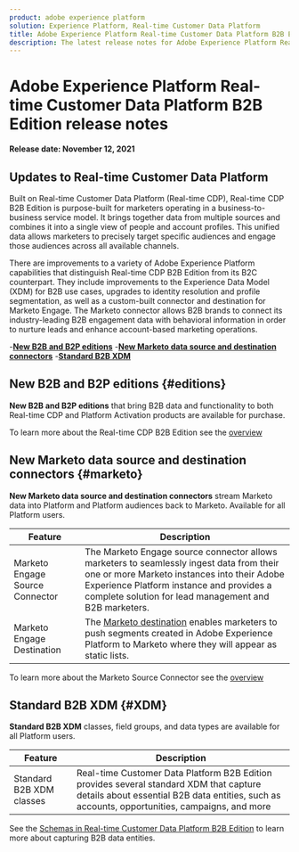 ```yaml
---
product: adobe experience platform
solution: Experience Platform, Real-time Customer Data Platform
title: Adobe Experience Platform Real-time Customer Data Platform B2B Edition Release Notes
description: The latest release notes for Adobe Experience Platform Real-time Customer Data Platform B2B Edition.
---
```

# Adobe Experience Platform Real-time Customer Data Platform B2B Edition release notes

**Release date: November 12, 2021**

## Updates to Real-time Customer Data Platform

Built on Real-time Customer Data Platform (Real-time CDP), Real-time CDP B2B Edition is purpose-built for marketers operating in a business-to-business service model. It brings together data from multiple sources and combines it into a single view of people and account profiles. This unified data allows marketers to precisely target specific audiences and engage those audiences across all available channels.

There are improvements to a variety of Adobe Experience Platform capabilities that distinguish Real-time CDP B2B Edition from its B2C counterpart. They include improvements to the Experience Data Model (XDM) for B2B use cases, upgrades to identity resolution and profile segmentation, as well as a custom-built connector and destination for Marketo Engage. The Marketo connector allows B2B brands to connect its industry-leading B2B engagement data with behavioral information in order to nurture leads and enhance account-based marketing operations.

-[**New B2B and B2P editions**](#editions)
-[**New Marketo data source and destination connectors**](#marketo)
-[**Standard B2B XDM**](#XDM)

## New B2B and B2P editions {#editions}

**New B2B and B2P editions** that bring B2B data and functionality to both Real-time CDP and Platform Activation products are available for purchase.

To learn more about the Real-time CDP B2B Edition see the [overview](./b2b-overview.md)

## New Marketo data source and destination connectors {#marketo}

**New Marketo data source and destination connectors** stream Marketo data into Platform and Platform audiences back to Marketo. Available for all Platform users.

| Feature  | Description  |
|---|---|
| Marketo Engage Source Connector  | The Marketo Engage source connector allows marketers to seamlessly ingest data from their one or more Marketo instances into their Adobe Experience Platform instance and provides a complete solution for lead management and B2B marketers. |
| Marketo Engage Destination  | The [Marketo destination](https://experienceleague.adobe.com/docs/experience-platform/destinations/catalog/adobe/marketo-engage.html) enables marketers to push segments created in Adobe Experience Platform to Marketo where they will appear as static lists. |

To learn more about the Marketo Source Connector see the [overview](../sources/connectors/adobe-applications/marketo/marketo.md)

## Standard B2B XDM {#XDM}

**Standard B2B XDM** classes, field groups, and data types are available for all Platform users.

| Feature  |  Description |
|---|---|
| Standard B2B XDM classes  | Real-time Customer Data Platform B2B Edition provides several standard XDM that capture details about essential B2B data entities, such as accounts, opportunities, campaigns, and more  |

See the [Schemas in Real-time Customer Data Platform B2B Edition](./schemas/b2b.md) to learn more about capturing B2B data entities.   
